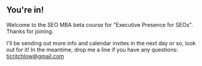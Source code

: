 ---
---

## You're in!

Welcome to the SEO MBA beta course for "Executive Presence for SEOs". Thanks for joining.

I'll be sending out more info and calendar invites in the next day or so, look out for it! In the meantime, drop me a line if you have any questions: tjcritchlow@gmail.com